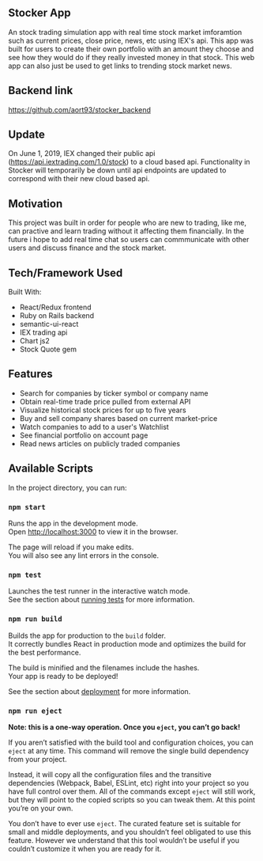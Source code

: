 ## Stocker App
An stock trading simulation app with real time stock market imforamtion such as current prices, close price, news, etc using IEX's api. This app was built for users to create their own portfolio with an amount they choose and see how they would do if they really invested money in that stock. This web app can also just be used to get links to trending stock market news.

## Backend link
https://github.com/aort93/stocker_backend

## Update
On June 1, 2019, IEX changed their public api (https://api.iextrading.com/1.0/stock) to a cloud based api. Functionality in Stocker will temporarily be down until api endpoints are updated to correspond with their new cloud based api.

## Motivation
This project was built in order for people who are new to trading, like me,  can practive and learn trading without it affecting them financially. In the future i hope to add real time chat so users can commmunicate with other users and discuss finance and the stock market.

## Tech/Framework Used
Built With: 
- React/Redux frontend
- Ruby on Rails backend
- semantic-ui-react
- IEX trading api 
- Chart js2 
- Stock Quote gem

## Features
- Search for companies by ticker symbol or company name
- Obtain real-time trade price pulled from external API
- Visualize historical stock prices for up to five years
- Buy and sell company shares based on current market-price
- Watch companies to add to a user's Watchlist
- See financial portfolio on account page
- Read news articles on publicly traded companies





## Available Scripts

In the project directory, you can run:

### `npm start`

Runs the app in the development mode.<br>
Open [http://localhost:3000](http://localhost:3000) to view it in the browser.

The page will reload if you make edits.<br>
You will also see any lint errors in the console.

### `npm test`

Launches the test runner in the interactive watch mode.<br>
See the section about [running tests](https://facebook.github.io/create-react-app/docs/running-tests) for more information.

### `npm run build`

Builds the app for production to the `build` folder.<br>
It correctly bundles React in production mode and optimizes the build for the best performance.

The build is minified and the filenames include the hashes.<br>
Your app is ready to be deployed!

See the section about [deployment](https://facebook.github.io/create-react-app/docs/deployment) for more information.

### `npm run eject`

**Note: this is a one-way operation. Once you `eject`, you can’t go back!**

If you aren’t satisfied with the build tool and configuration choices, you can `eject` at any time. This command will remove the single build dependency from your project.

Instead, it will copy all the configuration files and the transitive dependencies (Webpack, Babel, ESLint, etc) right into your project so you have full control over them. All of the commands except `eject` will still work, but they will point to the copied scripts so you can tweak them. At this point you’re on your own.

You don’t have to ever use `eject`. The curated feature set is suitable for small and middle deployments, and you shouldn’t feel obligated to use this feature. However we understand that this tool wouldn’t be useful if you couldn’t customize it when you are ready for it.

